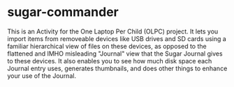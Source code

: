 sugar-commander
===============
This is an Activity for the One Laptop Per Child (OLPC) project. It lets you import items from removeable devices
like USB drives and SD cards using a familiar hierarchical view of files on these devices, as opposed to the 
flattened and IMHO misleading "Journal" view that the Sugar Journal gives to these devices. It also enables you to
see how much disk space each Journal entry uses, generates thumbnails, and does other things to enhance your
use of the Journal.
